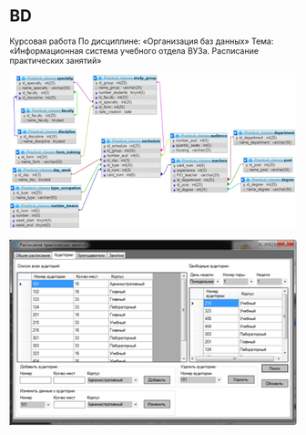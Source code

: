 # BD
Курсовая работа
По дисциплине: «Организация баз данных»
Тема: «Информационная система учебного отдела ВУЗа. Расписание практических занятий»

[![solarized dualmode](https://github.com/Alpha698/BD/blob/master/DB_scheme.png)](#features)

[![solarized dualmode](https://github.com/Alpha698/BD/blob/master/Client.png)](#features)

